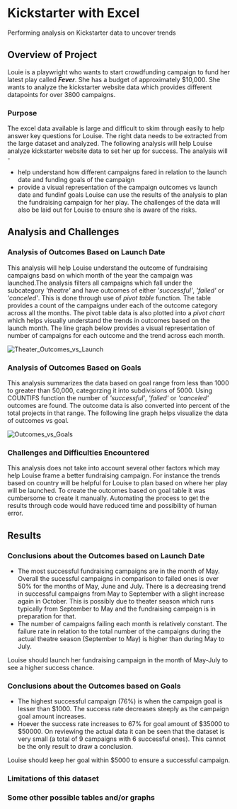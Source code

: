 # Kickstarter with Excel
Performing analysis on Kickstarter data to uncover trends
## Overview of Project
Louie is a playwright who wants to start crowdfunding campaign to fund her latest play called ***Fever***. She has a budget of approximately $10,000. She wants to analyze the kickstarter website data which provides different datapoints for over 3800 campaigns.
### Purpose
The excel data available is large and difficult to skim through easily to help answer key questions for Louise. The right data needs to be extracted from the large dataset and analyzed.
The following analysis will help Louise analyze kickstarter website data to set her up for success. The analysis will -
- help understand how different campaigns fared in relation to the launch date and funding goals of the campaign
- provide a visual representation of the campaign outcomes vs launch date and fundinf goals
Louise can use the results of the analysis to plan the fundraising campaign for her play. The challenges of the data will also be laid out for Louise to ensure she is aware of the risks.
## Analysis and Challenges

### Analysis of Outcomes Based on Launch Date
This analysis will help Louise understand the outcome of fundraising campaigns basd on which month of the year the campaign was launched.The analysis filters all campaigns which fall under the subcategory *'theatre'* and have outcomes of either *'successful'*, *'failed'* or *'canceled'*. This is done through use of *pivot table* function. The table provides a count of the campaigns under each of the outcome category across all the months.
The pivot table data is also plotted into a *pivot chart* which helps visually understand the trends in outcomes based on the launch month. The line graph below provides a visual representation of number of campaigns for each outcome and the trend across each month. 

![Theater_Outcomes_vs_Launch](https://user-images.githubusercontent.com/84694664/123526450-01520600-d6a6-11eb-884b-6beb59fd1b57.png)

### Analysis of Outcomes Based on Goals
This analysis summarizes the data based on goal range from less than 1000 to greater than 50,000, categorzing it into subdivisions of 5000. Using COUNTIFS function the number of *'successful'*, *'failed'* or *'canceled'* outcomes are found. The outcome data is also converted into percent of the total projects in that range.
The following line graph helps visualize the data of outcomes vs goal.

![Outcomes_vs_Goals](https://user-images.githubusercontent.com/84694664/123526693-96a1ca00-d6a7-11eb-81db-802dc4077960.png)

### Challenges and Difficulties Encountered
This analysis does not take into account several other factors which may help Louise frame a better fundraising campaign. For instance the trends based on country will be helpful for Louise to plan based on where her play will be launched.
To create the outcomes based on goal table it was cumbersome to create it manually. Automating the process to get the results through code would have reduced time and possibility of human error.

## Results

### Conclusions about the Outcomes based on Launch Date
 - The most successful fundraising campaigns are in the month of May. Overall the sucessful campaigns in comparison to failed ones is over 50% for the months of May, June and July. There is a decreasing trend in successful campaigns from May to September with a slight increase again in October. This is possibly due to theater season which runs typically from September to May and the fundraising campaign is in preparation for that. 
 - The number of campaigns failing each month is relatively constant. The failure rate in relation to the total number of the campaigns during the actual theatre season (September to May) is higher than during May to July.

Louise should launch her fundraising campaign in the month of May-July to see a higher success chance.

### Conclusions about the Outcomes based on Goals
- The highest successful campaign (76%) is when the campaign goal is lesser than $1000. The success rate decreases steeply as the campaign goal amount increases.
- Hoever the success rate increases to 67% for goal amount of $35000 to $50000. On reviewing the actual data it can be seen that the dataset is very small (a total of 9 campaigns with 6 successful ones). This cannot be the only result to draw a conclusion.

Louise should keep her goal within $5000 to ensure a successful campaign.

### Limitations of this dataset

### Some other possible tables and/or graphs
